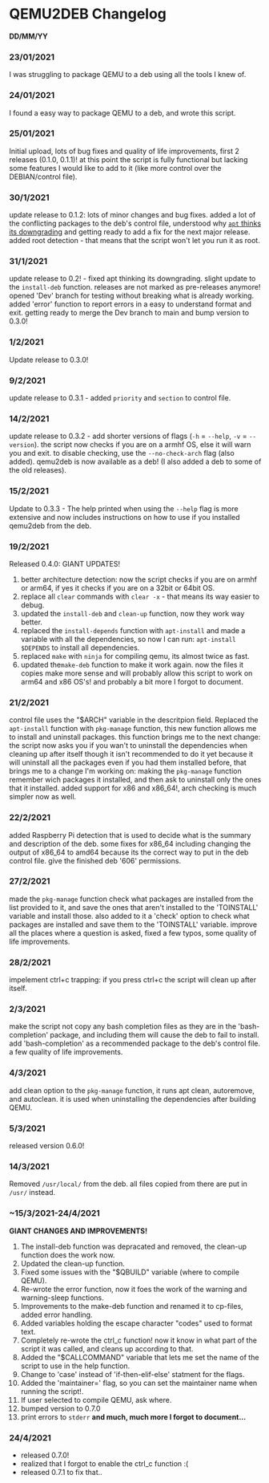 # QEMU2DEB Changelog

**DD/MM/YY**

### 23/01/2021
I was struggling to package QEMU to a deb using all the tools I knew of.

### 24/01/2021
I found a easy way to package QEMU to a deb, and wrote this script.

### 25/01/2021
Initial upload, lots of bug fixes and quality of life improvements, first 2 releases (0.1.0, 0.1.1)!
at this point the script is fully functional but lacking some features I would like to add to it (like more control over the DEBIAN/control file).

### 30/1/2021
update release to 0.1.2: lots of minor changes and bug fixes.
added a lot of the conflicting packages to the deb's control file, understood why [`apt` thinks its downgrading](https://unix.stackexchange.com/questions/631805/how-to-hold-package-from-updating-with-posttest-script-in-deb) and getting ready to add a fix for the next major release.
added root detection - that means that the script won't let you run it as root.

### 31/1/2021
update release to 0.2! - fixed apt thinking its downgrading.
slight update to the `install-deb` function. releases are not marked as pre-releases anymore!
opened 'Dev' branch for testing without breaking what is already working.
added 'error' function to report errors in a easy to understand format and exit.
getting ready to merge the Dev branch to main and bump version to 0.3.0!

### 1/2/2021
Update release to 0.3.0!

### 9/2/2021
update release to 0.3.1 - added `priority` and `section` to control file.

### 14/2/2021
update release to 0.3.2 - add shorter versions of flags (`-h` = `--help`, `-v` = `--version`).
the script now checks if you are on a armhf OS, else it will warn you and exit. to disable checking, use the `--no-check-arch` flag (also added).
qemu2deb is now available as a deb! (I also added a deb to some of the old releases).

### 15/2/2021
Update to 0.3.3 - The help printed when using the `--help` flag is more extensive and now includes instructions on how to use if you installed qemu2deb from the deb.

### 19/2/2021
Released 0.4.0: GIANT UPDATES!
  1) better architecture detection: now the script checks if you are on armhf or arm64, if yes it checks if you are on a 32bit or 64bit OS.
  2) replace all `clear` commands with `clear -x` - that means its way easier to debug.
  3) updated the `install-deb` and `clean-up` function, now they work way better.
  4) replaced the `install-depends` function with `apt-install` and made a variable with all the dependencies, so now I can run: `apt-install $DEPENDS` to install all dependencies.
  5) replaced `make` with `ninja` for compiling qemu, its almost twice as fast.
  6) updated the`make-deb` function to make it work again. now the files it copies make more sense and will probably allow this script to work on arm64 and x86 OS's!
and probably a bit more I forgot to document.

### 21/2/2021
control file uses the "$ARCH" variable in the descritpion field.
Replaced the `apt-install` function with `pkg-manage` function, this new function allows me to install and uninstall packages. this function brings me to the next change: the script now asks you if you wan't to uninstall the dependencies when cleaning up after itself though it isn't recommended to do it yet because it will uninstall all the packages even if you had them installed before, that brings me to a change I'm working on: making the `pkg-manage` function remember wich packages it installed, and then ask to uninstall only the ones that it installed.
added support for x86 and x86_64!, arch checking is much simpler now as well.

### 22/2/2021
added Raspberry Pi detection that is used to decide what is the summary and description of the deb.
some fixes for x86_64 including changing the output of x86_64 to amd64 because its the correct way to put in the deb control file.
give the finished deb '606' permissions.

### 27/2/2021
made the `pkg-manage` function check what packages are installed from the list provided to it, and save the ones that aren't installed to the 'TOINSTALL' variable and install those.
also added to it a 'check' option to check what packages are installed and save them to the 'TOINSTALL' variable.
improve all the places where a question is asked, fixed a few typos, some quality of life improvements.

### 28/2/2021
impelement ctrl+c trapping: if you press ctrl+c the script will clean up after itself.

### 2/3/2021
make the script not copy any bash completion files as they are in the 'bash-completion' package, and including them will cause the deb to fail to install.
add 'bash-completion' as a recommended package to the deb's control file.
a few quality of life improvements.

### 4/3/2021
add clean option to the `pkg-manage` function, it runs apt clean, autoremove, and autoclean. it is used when uninstalling the dependencies after building QEMU.

### 5/3/2021
released version 0.6.0!

### 14/3/2021
Removed `/usr/local/` from the deb. all files copied from there are put in `/usr/` instead. 

### ~15/3/2021-24/4/2021
**GIANT CHANGES AND IMPROVEMENTS!**
1) The install-deb function was depracated and removed, the clean-up function does the work now.
2) Updated the clean-up function.
3) Fixed some issues with the "$QBUILD" variable (where to compile QEMU).
4) Re-wrote the error function, now it foes the work of the warning and warning-sleep functions.
5) Improvements to the make-deb function and renamed it to cp-files, added error handling.
6) Added variables holding the escape character "codes" used to format text.
7) Completely re-wrote the ctrl_c function! now it know in what part of the script it was called, and cleans up according to that. 
8) Added the "$CALLCOMMAND" variable that lets me set the name of the script to use in the help function.
9) Change to 'case' instead of 'if-then-elif-else' statment for the flags.
10) Added the 'maintainer=<string>' flag, so you can set the maintainer name when running the script!.
11) If user selected to compile QEMU, ask where.
12) bumped version to 0.7.0
13) print errors to `stderr`
**and much, much more I forgot to document...**

### 24/4/2021
- released 0.7.0!
- realized that I forgot to enable the ctrl_c function :(
- released 0.7.1 to fix that..
